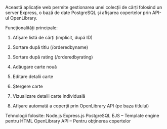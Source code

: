 Această aplicație web permite gestionarea unei colecții de cărți folosind un server Express, o bază de date PostgreSQL și afișarea copertelor prin API-ul OpenLibrary.


Funcționalități principale:
1. Afișare listă de cărți (implicit, după ID)

2. Sortare după titlu (/orderedbyname)

3. Sortare după rating (/orderedbyrating)

4. Adăugare carte nouă

5. Editare detalii carte

6. Ștergere carte

7. Vizualizare detalii carte individuală

8. Afișare automată a coperții prin OpenLibrary API (pe baza titlului)

Tehnologii folosite:
Node.js
Express.js
PostgreSQL
EJS – Template engine pentru HTML
OpenLibrary API – Pentru obținerea copertelor
